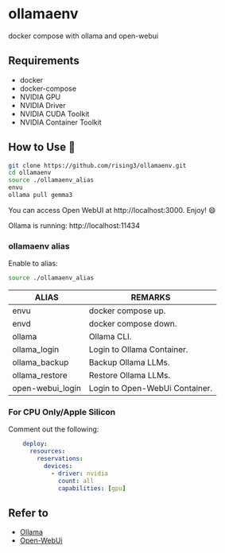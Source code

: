 # ollamaenv
docker compose with ollama and open-webui

## Requirements

- docker
- docker-compose
- NVIDIA GPU
- NVIDIA Driver
- NVIDIA CUDA Toolkit
- NVIDIA Container Toolkit

## How to Use 🚀

``` bash
git clone https://github.com/rising3/ollamaenv.git
cd ollamaenv
source ./ollamaenv_alias
envu
ollama pull gemma3
```
You can access Open WebUI at http://localhost:3000. Enjoy! 😄

Ollama is running: http://localhost:11434

### ollamaenv alias

Enable to alias:

``` bash
source ./ollamaenv_alias
```

ALIAS | REMARKS
--- | ---
envu | docker compose up.
envd | docker compose down.
ollama | Ollama CLI.
ollama_login | Login to Ollama Container.
ollama_backup | Backup Ollama LLMs.
ollama_restore | Restore Ollama LLMs.
open-webui_login | Login to Open-WebUi Container.

### For CPU Only/Apple Silicon

Comment out the following:

``` yaml
    deploy:
      resources:
        reservations:
          devices:
            - driver: nvidia
              count: all
              capabilities: [gpu]
```

## Refer to

- [Ollama](https://github.com/ollama/ollama)
- [Open-WebUi](https://github.com/open-webui/open-webui)
